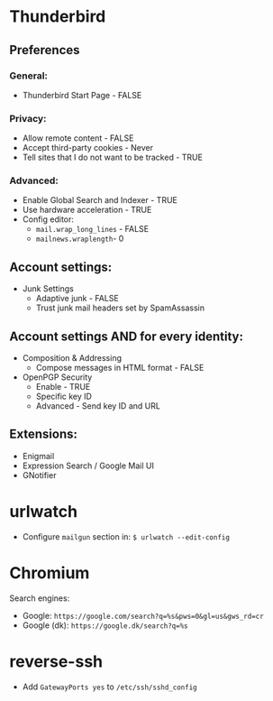 # Thunderbird

## Preferences

### General:

* Thunderbird Start Page - FALSE

### Privacy:

* Allow remote content - FALSE
* Accept third-party cookies - Never
* Tell sites that I do not want to be tracked - TRUE

### Advanced:

* Enable Global Search and Indexer - TRUE
* Use hardware acceleration - TRUE
* Config editor:
  * `mail.wrap_long_lines` - FALSE
  * `mailnews.wraplength`- 0

## Account settings:

* Junk Settings
  * Adaptive junk - FALSE
  * Trust junk mail headers set by SpamAssassin

## Account settings AND for every identity:

* Composition & Addressing
  * Compose messages in HTML format - FALSE
* OpenPGP Security
  * Enable - TRUE
  * Specific key ID
  * Advanced - Send key ID and URL

## Extensions:

* Enigmail
* Expression Search / Google Mail UI
* GNotifier

# urlwatch

* Configure `mailgun` section in: `$ urlwatch --edit-config`

# Chromium

Search engines:

* Google: `https://google.com/search?q=%s&pws=0&gl=us&gws_rd=cr`
* Google (dk): `https://google.dk/search?q=%s`

# reverse-ssh

* Add `GatewayPorts yes` to `/etc/ssh/sshd_config`

